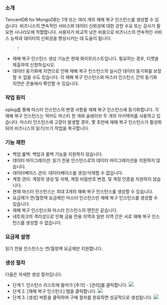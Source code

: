 ### 소개
TencentDB for MongoDB는 1개 또는 여러 개의 재해 복구 인스턴스를 생성할 수 있습니다. 비즈니스의 연속적인 서비스와 데이터 신뢰성에 대한 강한 수요 또는 감사가 필요한 시나리오에 적합합니다. 사용자가 비교적 낮은 비용으로 비즈니스의 연속적인 서비스 능력과 데이터의 신뢰성을 향상시키는 데 도움이 됩니다.
>!
- 재해 복구 인스턴스 생성 기능은 현재 화이트리스트입니다. 필요하는 경우, 티켓을 제출하여 신청하십시오.
- 데이터 동기화에 지연으로 인해 재해 복구 인스턴스의 실시간 데이터 동기화를 보장할 수 없을 수도 있습니다. 각 재해 복구 인스턴스와 마스터 인스턴스 간의 동기화 지연은 콘솔에서 확인할 수 있습니다.

### 작업 원리
oplog를 통해 마스터 인스턴스의 변경 사항을 재해 복구 인스턴스에 동기화합니다. 각 재해 복구 인스턴스는 적어도 마스터 한 개와 슬레이브 두 개의 아키텍처를 사용하고 있습니다. 마스터 인스턴스에 고장이 발생할 경우, 몇 초만에 재해 복구 인스턴스가 활성화되어 비즈니스의 읽기/쓰기 작업을 복구합니다.
### 기능 제한
- 백업 롤백: 백업과 롤백 기능을 지원하지 않습니다.
- 데이터 마이그레이션: 읽기 전용 인스턴스로의 데이터 마이그레이션을 지원하지 않습니다.
- 데이터베이스 관리: 데이터베이스를 생성/삭제할 수 없습니다.
- 계정 관리: 계정의 생성 및 삭제, 계정 비밀번호 변경, 및 계정 인증을 지원하지 않습니다.
- 현재 마스터 인스턴스는 최대 3개의 재해 복구 인스턴스를 생성할 수 있습니다.
- 요금제가 연/월정액 요금제인 마스터 인스턴스만 재해 복구 인스턴스를 생성할 수 있습니다.
- 재해 복구 인스턴스와 마스터 인스턴스의 엔진은 같습니다.
- 네트워크의 격리성으로 인해 금융 전용 지역과 일반 지역 간은 서로 재해 복구 인스턴스를 생성할 수 없습니다.

### 요금제 설명
읽기 전용 인스턴스는 연/월정액 요금제만 지원합니다.

### 생성 절차
다음은 자세한 생성 절차입니다.
- 단계 1. 인스턴스 리스트에 들어가 [추가] - [관리]를 클릭합니다.
	![](https://main.qcloudimg.com/raw/708eae19f300afe99a69281e9e02a6b6.png)
- 단계 2. [재해 복구 인스턴스] 탭을 클릭합니다.
	![](https://main.qcloudimg.com/raw/d189ed8906f9b4130892ad1104444809.png)
- 단계 3. [생성] 버튼을 클릭하여 구매 절차를 완료하면 성공적으로 생성됩니다.
	![](https://main.qcloudimg.com/raw/f3a793223473a283c7f96e1dbf026f4c.png)
